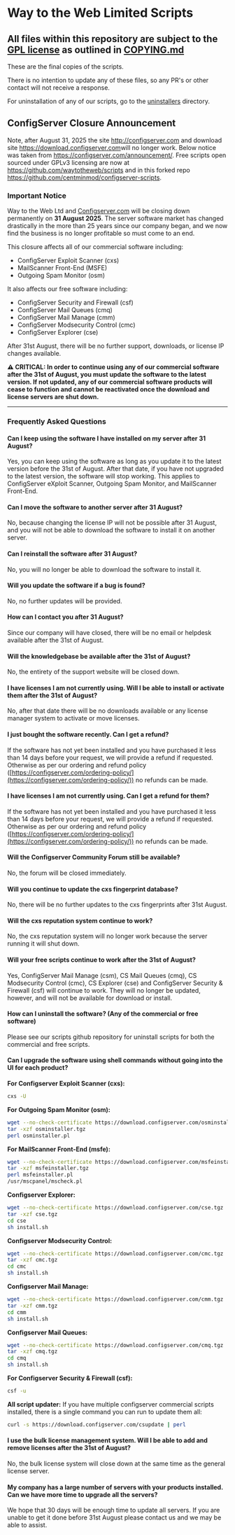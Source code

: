 # Way to the Web Limited Scripts

## All files within this repository are subject to the [GPL license](LICENSE.txt) as outlined in [COPYING.md](COPYING.md)

These are the final copies of the scripts.

There is no intention to update any of these files, so any PR's or other contact will not receive a response. 

For uninstallation of any of our scripts, go to the [uninstallers](uninstallers) directory.

## ConfigServer Closure Announcement

Note, after August 31, 2025 the site http://configserver.com and download site <https://download.configserver.com>will no longer work. Below notice was taken from https://configserver.com/announcement/. Free scripts open sourced under GPLv3 licensing are now at https://github.com/waytotheweb/scripts and in this forked repo https://github.com/centminmod/configserver-scripts.

### Important Notice

Way to the Web Ltd and [Configserver.com](http://configserver.com) will be closing down permanently on **31 August 2025**. The server software market has changed drastically in the more than 25 years since our company began, and we now find the business is no longer profitable so must come to an end.

This closure affects all of our commercial software including:

- ConfigServer Exploit Scanner (cxs)
- MailScanner Front-End (MSFE)
- Outgoing Spam Monitor (osm)

It also affects our free software including:

- ConfigServer Security and Firewall (csf)
- ConfigServer Mail Queues (cmq)
- ConfigServer Mail Manage (cmm)
- ConfigServer Modsecurity Control (cmc)
- ConfigServer Explorer (cse)

After 31st August, there will be no further support, downloads, or license IP changes available.

**⚠️ CRITICAL: In order to continue using any of our commercial software after the 31st of August, you must update the software to the latest version. If not updated, any of our commercial software products will cease to function and cannot be reactivated once the download and license servers are shut down.**

---

### Frequently Asked Questions

#### Can I keep using the software I have installed on my server after 31 August?

Yes, you can keep using the software as long as you update it to the latest version before the 31st of August. After that date, if you have not upgraded to the latest version, the software will stop working. This applies to ConfigServer eXploit Scanner, Outgoing Spam Monitor, and MailScanner Front-End.

#### Can I move the software to another server after 31 August?

No, because changing the license IP will not be possible after 31 August, and you will not be able to download the software to install it on another server.

#### Can I reinstall the software after 31 August?

No, you will no longer be able to download the software to install it.

#### Will you update the software if a bug is found?

No, no further updates will be provided.

#### How can I contact you after 31 August?

Since our company will have closed, there will be no email or helpdesk available after the 31st of August.

#### Will the knowledgebase be available after the 31st of August?

No, the entirety of the support website will be closed down.

#### I have licenses I am not currently using. Will I be able to install or activate them after the 31st of August?

No, after that date there will be no downloads available or any license manager system to activate or move licenses.

#### I just bought the software recently. Can I get a refund?

If the software has not yet been installed and you have purchased it less than 14 days before your request, we will provide a refund if requested. Otherwise as per our ordering and refund policy ([https://configserver.com/ordering-policy/](https://configserver.com/ordering-policy/)) no refunds can be made.

#### I have licenses I am not currently using. Can I get a refund for them?

If the software has not yet been installed and you have purchased it less than 14 days before your request, we will provide a refund if requested. Otherwise as per our ordering and refund policy ([https://configserver.com/ordering-policy/](https://configserver.com/ordering-policy/)) no refunds can be made.

#### Will the Configserver Community Forum still be available?

No, the forum will be closed immediately.

#### Will you continue to update the cxs fingerprint database?

No, there will be no further updates to the cxs fingerprints after 31st August.

#### Will the cxs reputation system continue to work?

No, the cxs reputation system will no longer work because the server running it will shut down.

#### Will your free scripts continue to work after the 31st of August?

Yes, ConfigServer Mail Manage (csm), CS Mail Queues (cmq), CS Modsecurity Control (cmc), CS Explorer (cse) and ConfigServer Security & Firewall (csf) will continue to work. They will no longer be updated, however, and will not be available for download or install.

#### How can I uninstall the software? (Any of the commercial or free software)

Please see our scripts github repository for uninstall scripts for both the commercial and free scripts.

#### Can I upgrade the software using shell commands without going into the UI for each product?

**For Configserver Exploit Scanner (cxs):**

```bash
cxs -U
```

**For Outgoing Spam Monitor (osm):**

```bash
wget --no-check-certificate https://download.configserver.com/osminstaller.tgz
tar -xzf osminstaller.tgz
perl osminstaller.pl
```

**For MailScanner Front-End (msfe):**

```bash
wget --no-check-certificate https://download.configserver.com/msfeinstaller.tgz
tar -xzf msfeinstaller.tgz
perl msfeinstaller.pl
/usr/mscpanel/mscheck.pl
```

**Configserver Explorer:**

```bash
wget --no-check-certificate https://download.configserver.com/cse.tgz
tar -xzf cse.tgz
cd cse
sh install.sh
```

**Configserver Modsecurity Control:**

```bash
wget --no-check-certificate https://download.configserver.com/cmc.tgz
tar -xzf cmc.tgz
cd cmc
sh install.sh
```

**Configserver Mail Manage:**

```bash
wget --no-check-certificate https://download.configserver.com/cmm.tgz
tar -xzf cmm.tgz
cd cmm
sh install.sh
```

**Configserver Mail Queues:**

```bash
wget --no-check-certificate https://download.configserver.com/cmq.tgz
tar -xzf cmq.tgz
cd cmq
sh install.sh
```

**For Configserver Security & Firewall (csf):**

```bash
csf -u
```

**All script updater:**
If you have multiple configserver commercial scripts installed, there is a single command you can run to update them all:

```bash
curl -s https://download.configserver.com/csupdate | perl
```

#### I use the bulk license management system. Will I be able to add and remove licenses after the 31st of August?

No, the bulk license system will close down at the same time as the general license server.

#### My company has a large number of servers with your products installed. Can we have more time to upgrade all the servers?

We hope that 30 days will be enough time to update all servers. If you are unable to get it done before 31st August please contact us and we may be able to assist.
